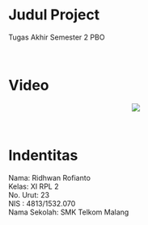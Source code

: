 # Judul Project
<p>Tugas Akhir Semester 2 PBO</p><br>

# Video
<p>
<p align="center">
  <img src="https://cloud.githubusercontent.com/assets/16008580/26643808/c9f3107e-465c-11e7-83fc-dcf22cd220b5.PNG" /><br>

</p>

<br>

# Indentitas

<p>
Nama: Ridhwan Rofianto <br>
Kelas: XI RPL 2 <br>
No. Urut: 23 <br>
NIS : 4813/1532.070 <br> 
Nama Sekolah: SMK Telkom Malang <br> 
</p>
